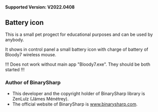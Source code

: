 #### Supported Version: V2022.0408
## Battery icon
This is a small pet progect for educational purposes and can be used by anybody.

It shows in control panel a small battery icon with charge of battery of Bloody7 wireless mouse. 

!!! Does not work without main app "Bloody7.exe". They should be both started !!!

### Author of BinarySharp
+ This developer and the copyright holder of BinarySharp library is ZenLulz (Jämes Ménétrey).
+ The official website of BinarySharp is www.binarysharp.com.
